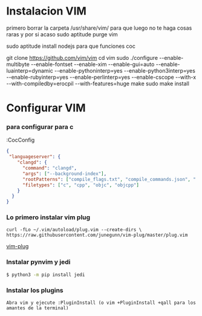 # Instalacion VIM 

primero borrar la carpeta /usr/share/vim/ para que luego no te haga cosas raras
y por si acaso sudo aptitude purge vim

sudo aptitude install nodejs para que funciones coc

git clone https://github.com/vim/vim
cd vim
sudo ./configure --enable-multibyte --enable-fontset --enable-xim --enable-gui=auto --enable-luainterp=dynamic --enable-pythoninterp=yes --enable-python3interp=yes --enable-rubyinterp=yes --enable-perlinterp=yes --enable-cscope  --with-x --with-compiledby=erocpil --with-features=huge
make
sudo make install

# Configurar VIM
### para configurar para c
:CocConfig<CR>
```json
{
 "languageserver": {
    "clangd": {
      "command": "clangd",
      "args": ["--background-index"],
      "rootPatterns": ["compile_flags.txt", "compile_commands.json", ".vim/", ".git/", ".hg/"],
      "filetypes": ["c", "cpp", "objc", "objcpp"]
    }
  }
}
```

### Lo primero instalar vim plug
`curl -fLo ~/.vim/autoload/plug.vim --create-dirs \
https://raw.githubusercontent.com/junegunn/vim-plug/master/plug.vim`

[vim-plug](https://github.com/junegunn/vim-plug)

### Instalar pynvim y jedi
``` bash
$ python3 -m pip install jedi
```

### Instalar los plugins
`Abra vim y ejecute :PluginInstall (o vim +PluginInstall +qall para los amantes de la terminal)`
